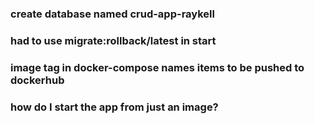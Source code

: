 ### create database named crud-app-raykell

### had to use migrate:rollback/latest in start

### image tag in docker-compose names items to be pushed to dockerhub

### how do I start the app from just an image?